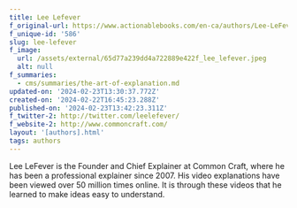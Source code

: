 ```yaml
---
title: Lee Lefever
f_original-url: https://www.actionablebooks.com/en-ca/authors/Lee-LeFever/
f_unique-id: '586'
slug: lee-lefever
f_image:
  url: /assets/external/65d77a239dd4a722889e422f_lee_lefever.jpeg
  alt: null
f_summaries:
  - cms/summaries/the-art-of-explanation.md
updated-on: '2024-02-23T13:30:37.772Z'
created-on: '2024-02-22T16:45:23.288Z'
published-on: '2024-02-23T13:42:23.311Z'
f_twitter-2: http://twitter.com/leelefever/
f_website-2: http://www.commoncraft.com/
layout: '[authors].html'
tags: authors
---
```


Lee LeFever is the Founder and Chief Explainer at Common Craft, where he has been a professional explainer since 2007. His video explanations have been viewed over 50 million times online. It is through these videos that he learned to make ideas easy to understand.
